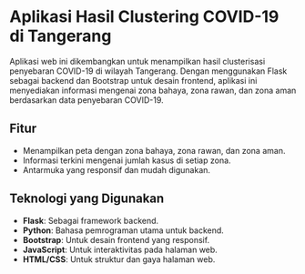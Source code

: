 # Aplikasi Hasil Clustering COVID-19 di Tangerang

Aplikasi web ini dikembangkan untuk menampilkan hasil clusterisasi penyebaran COVID-19 di wilayah Tangerang. Dengan menggunakan Flask sebagai backend dan Bootstrap untuk desain frontend, aplikasi ini menyediakan informasi mengenai zona bahaya, zona rawan, dan zona aman berdasarkan data penyebaran COVID-19.

## Fitur

- Menampilkan peta dengan zona bahaya, zona rawan, dan zona aman.
- Informasi terkini mengenai jumlah kasus di setiap zona.
- Antarmuka yang responsif dan mudah digunakan.

## Teknologi yang Digunakan

- **Flask**: Sebagai framework backend.
- **Python**: Bahasa pemrograman utama untuk backend.
- **Bootstrap**: Untuk desain frontend yang responsif.
- **JavaScript**: Untuk interaktivitas pada halaman web.
- **HTML/CSS**: Untuk struktur dan gaya halaman web.
